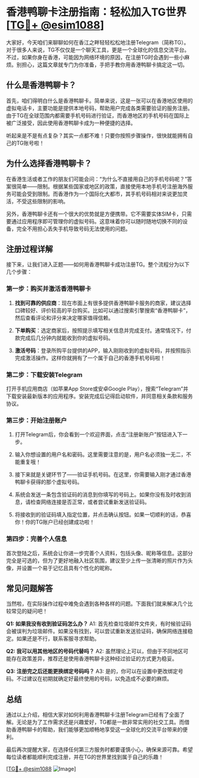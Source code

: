 # 香港鸭聊卡注册指南：轻松加入TG世界[[TG💪+ @esim1088](https://t.me/s/esim1088)]

大家好，今天咱们来聊聊如何在香江之畔轻轻松松地注册Telegram（简称TG）。对于很多人来说，TG不仅仅是一个聊天工具，更是一个全球化的信息交流平台。不过，如果你身在香港，可能因为网络环境的原因，在注册TG时会遇到一些小麻烦。别担心，这篇文章就专门为你准备，手把手教你用香港鸭聊卡搞定这一切。

## 什么是香港鸭聊卡？

首先，咱们得明白什么是香港鸭聊卡。简单来说，这是一张可以在香港地区使用的虚拟电话卡，主要功能是提供本地号码，帮助用户完成各类需要验证的服务注册。由于TG在全球范围内都需要手机号码进行验证，而香港地区的手机号码在国际上被广泛接受，因此使用香港鸭聊卡成为一种便捷的选择。

听起来是不是有点复杂？其实一点都不难！只要你按照步骤操作，很快就能拥有自己的TG账号啦！

## 为什么选择香港鸭聊卡？

在香港生活或者工作的朋友们可能会问：“为什么不直接用自己的手机号码呢？”答案很简单——限制。根据某些国家或地区的政策，直接使用本地手机号注册海外服务可能会受到限制。而香港作为一个国际化大都市，其手机号码相对来说更加灵活，不受这些限制的影响。

另外，香港鸭聊卡还有一个很大的优势就是方便携带。它不需要实体SIM卡，只需要通过应用程序即可管理你的虚拟号码。这意味着你可以随时随地切换不同的设备，完全不用担心丢失手机导致号码无法使用的问题。

## 注册过程详解

接下来，让我们进入正题——如何用香港鸭聊卡成功注册TG。整个流程分为以下几个步骤：

### 第一步：购买并激活香港鸭聊卡

1. **找到可靠的供应商**：现在市面上有很多提供香港鸭聊卡服务的商家，建议选择口碑较好、评价较高的平台购买。比如可以通过搜索引擎搜索“香港鸭聊卡”，然后查看评论和评分来决定哪家值得信赖。
   
2. **下单购买**：选定商家后，按照提示填写相关信息并完成支付。通常情况下，付款完成后几分钟内就能收到你的虚拟号码。

3. **激活号码**：登录所购平台提供的APP，输入刚刚收到的虚拟号码，并按照指示完成激活操作。这样你就拥有了一个属于自己的香港手机号码啦！

### 第二步：下载安装Telegram

打开手机应用商店（如苹果App Store或安卓Google Play），搜索“Telegram”并下载安装最新版本的应用程序。安装完成后记得启动软件，并同意相关条款和服务协议。

### 第三步：开始注册账户

1. 打开Telegram后，你会看到一个欢迎界面，点击“注册新账户”按钮进入下一步。

2. 输入你想设置的用户名和密码。这里需要注意的是，用户名必须独一无二，不能重复哦！

3. 接下来就是关键环节了——验证手机号码。在这里，你需要输入刚才通过香港鸭聊卡获得的那个虚拟号码。

4. 系统会发送一条包含验证码的消息到你填写的号码上。如果你没有及时收到消息，请检查网络连接是否正常，或者尝试重新发送验证码。

5. 将接收到的验证码填入指定位置，并点击确认按钮。如果一切顺利的话，恭喜你！你的TG账户已经创建成功啦！

### 第四步：完善个人信息

首次登陆之后，系统会让你进一步完善个人资料，包括头像、昵称等信息。这部分完全是可选的，但为了更好地融入社区氛围，建议至少上传一张清晰的照片作为头像，并设置一个易于记忆且具有个性化的昵称。

## 常见问题解答

当然啦，在实际操作过程中难免会遇到各种各样的问题。下面我们就来解决几个比较常见的疑问吧！

**Q1: 如果我没有收到验证码怎么办？**
A1: 首先检查垃圾邮件文件夹，有时候验证码会被误判为垃圾邮件。如果没有找到，可以尝试重新发送验证码，确保网络连接稳定。如果还是不行，联系客服寻求帮助。

**Q2: 我可以用其他地区的号码代替吗？**
A2: 虽然理论上可以，但由于不同地区可能存在政策差异，推荐还是使用香港鸭聊卡这种经过验证的方式更为稳妥。

**Q3: 注册完之后还能更换绑定号码吗？**
A3: 是的，你可以在设置中更改绑定号码。不过建议在初期就确定好最终使用的号码，以免造成不必要的麻烦。

## 总结

通过以上介绍，相信大家对如何利用香港鸭聊卡注册Telegram已经有了全面了解。无论是为了工作需求还是兴趣爱好，TG都是一款非常实用的社交工具。而借助香港鸭聊卡的帮助，我们能够更加顺畅地享受这一全球化的交流平台带来的便利。

最后再次提醒大家，在选择任何第三方服务时都要谨慎小心，确保来源可靠。希望每位读者都能顺利完成注册，并在TG的世界里找到属于自己的乐趣！

[[TG💪+ @esim1088](https://t.me/s/esim1088) ![Image](https://i.postimg.cc/4NQfJmqS/Snipaste-2025-05-13-00-14-12.png)]